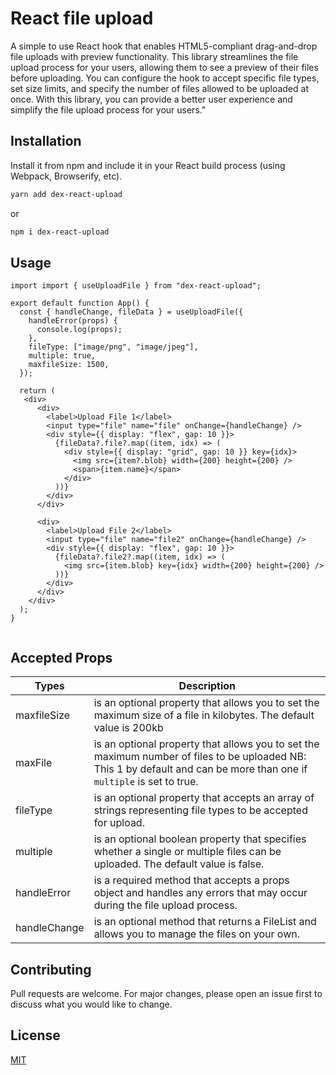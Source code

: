 # React file upload

A simple to use React hook that enables HTML5-compliant drag-and-drop file uploads with preview functionality. This library streamlines the file upload process for your users, allowing them to see a preview of their files before uploading. You can configure the hook to accept specific file types, set size limits, and specify the number of files allowed to be uploaded at once. With this library, you can provide a better user experience and simplify the file upload process for your users."

## Installation

Install it from npm and include it in your React build process (using Webpack, Browserify, etc).

```bash
yarn add dex-react-upload
```

or

```bash
npm i dex-react-upload
```

## Usage

```tsx
import import { useUploadFile } from "dex-react-upload";

export default function App() {
  const { handleChange, fileData } = useUploadFile({
    handleError(props) {
      console.log(props);
    },
    fileType: ["image/png", "image/jpeg"],
    multiple: true,
    maxfileSize: 1500,
  });

  return (
   <div>
      <div>
        <label>Upload File 1</label>
        <input type="file" name="file" onChange={handleChange} />
        <div style={{ display: "flex", gap: 10 }}>
          {fileData?.file?.map((item, idx) => (
            <div style={{ display: "grid", gap: 10 }} key={idx}>
              <img src={item?.blob} width={200} height={200} />
              <span>{item.name}</span>
            </div>
          ))}
        </div>
      </div>

      <div>
        <label>Upload File 2</label>
        <input type="file" name="file2" onChange={handleChange} />
        <div style={{ display: "flex", gap: 10 }}>
          {fileData?.file2?.map((item, idx) => (
            <img src={item.blob} key={idx} width={200} height={200} />
          ))}
        </div>
      </div>
    </div>
  );
}


```

## Accepted Props

| Types        | Description                                                                                                                                                            |
| ------------ | ---------------------------------------------------------------------------------------------------------------------------------------------------------------------- |
| maxfileSize  | is an optional property that allows you to set the maximum size of a file in kilobytes. The default value is 200kb                                                     |
| maxFile      | is an optional property that allows you to set the maximum number of files to be uploaded NB: This 1 by default and can be more than one if `multiple` is set to true. |
| fileType     | is an optional property that accepts an array of strings representing file types to be accepted for upload.                                                            |
| multiple     | is an optional boolean property that specifies whether a single or multiple files can be uploaded. The default value is false.                                         |
| handleError  | is a required method that accepts a props object and handles any errors that may occur during the file upload process.                                                 |
| handleChange | is an optional method that returns a FileList and allows you to manage the files on your own.                                                                          |

## Contributing

Pull requests are welcome. For major changes, please open an issue first
to discuss what you would like to change.

## License

[MIT](https://choosealicense.com/licenses/mit/)
